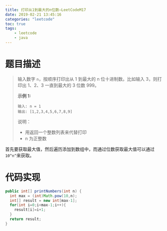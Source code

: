 ```yaml
---
title: 打印从1到最大的n位数—LeetCodeM17
date: 2019-02-21 13:45:16
categories: "leetcode"
toc: true
tags: 
	- leetcode
	- java
---
```


# 题目描述

> 输入数字 `n`，按顺序打印出从 1 到最大的 n 位十进制数。比如输入 3，则打印出 1、2、3 一直到最大的 3 位数 999。
>
> **示例 1:**
>
> ```
> 输入: n = 1
> 输出: [1,2,3,4,5,6,7,8,9] 
> ```
>
> 说明：
>
> - 用返回一个整数列表来代替打印
> - n 为正整数

首先要获取最大值，然后遍历添加到数组中，而通过位数获取最大值可以通过`10^n^`来获取。

<!--more-->

# 代码实现

```java
public int[] printNumbers(int n) {
  int max = (int)Math.pow(10,n);
  int[] result = new int[max-1];
  for(int i=0;i<max-1;i++){
    result[i]=i+1;
  }
  return result;
}
```

